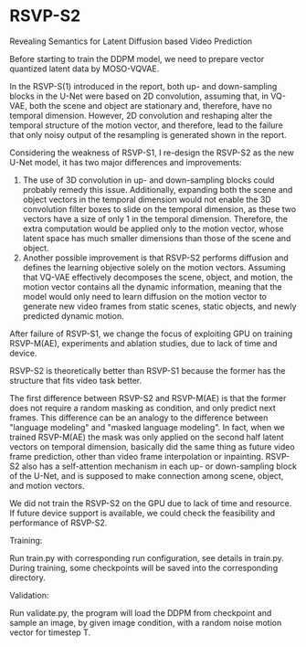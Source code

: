 # RSVP-S2

Revealing Semantics for Latent Diffusion based Video Prediction



Before starting to train the DDPM model, we need to prepare vector quantized latent data by MOSO-VQVAE.



In the RSVP-S(1) introduced in the report, both up- and down-sampling blocks in the U-Net were based on 2D convolution, assuming that, in VQ-VAE, both the scene and object are stationary and, therefore, have no temporal dimension. However, 2D convolution and reshaping alter the temporal structure of the motion vector, and therefore, lead to the failure that only noisy output of the resampling is generated shown in the report.



Considering the weakness of RSVP-S1, I re-design the RSVP-S2 as the new U-Net model, it has two major differences and improvements:

1. The use of 3D convolution in up- and down-sampling blocks could probably remedy this issue. Additionally, expanding both the scene and object vectors in the temporal dimension would not enable the 3D convolution filter boxes to slide on the temporal dimension, as these two vectors have a size of only 1 in the temporal dimension. Therefore, the extra computation would be applied only to the motion vector, whose latent space has much smaller dimensions than those of the scene and object.
2. Another possible improvement is that RSVP-S2 performs diffusion and defines the learning objective solely on the motion vectors. Assuming that VQ-VAE effectively decomposes the scene, object, and motion, the motion vector contains all the dynamic information, meaning that the model would only need to learn diffusion on the motion vector to generate new video frames from static scenes, static objects, and newly predicted dynamic motion. 



After failure of RSVP-S1, we change the focus of exploiting GPU on training RSVP-M(AE), experiments and ablation studies, due to lack of time and device.

RSVP-S2 is theoretically better than RSVP-S1 because the former has the structure that fits video task better. 

The first difference between RSVP-S2 and RSVP-M(AE) is that the former does not require a random masking as condition, and only predict next frames. This difference can be an analogy to the difference between "language modeling" and "masked language modeling". In fact, when we trained RSVP-M(AE) the mask was only applied on the second half latent vectors on temporal dimension, basically did the same thing as future video frame prediction, other than video frame interpolation or inpainting. RSVP-S2 also has a self-attention mechanism in each up- or down-sampling block of the U-Net, and is supposed to make connection among scene, object, and motion vectors.

We did not train the RSVP-S2 on the GPU due to lack of time and resource. If future device support is available, we could check the feasibility and performance of RSVP-S2.



Training:

Run train.py with corresponding run configuration, see details in train.py. During training, some checkpoints will be saved into the corresponding directory.



Validation:

Run validate.py, the program will load the DDPM from checkpoint and sample an image, by given image condition, with a random noise motion vector for timestep T.

